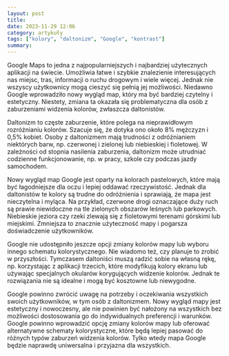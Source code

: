 ```yaml
---
layout: post
title: 
date: 2023-11-29 12:06
category: artykuły
tags: ["kolory", "daltonizm", "Google", "kontrast"]
summary: 
---
```


Google Maps to jedna z najpopularniejszych i najbardziej użytecznych aplikacji na świecie. Umożliwia łatwe i szybkie znalezienie interesujących nas miejsc, tras, informacji o ruchu drogowym i wiele więcej. Jednak nie wszyscy użytkownicy mogą cieszyć się pełnią jej możliwości. Niedawno Google wprowadziło nowy wygląd map, który ma być bardziej czytelny i estetyczny. Niestety, zmiana ta okazała się problematyczna dla osób z zaburzeniami widzenia kolorów, zwłaszcza daltonistów.

Daltonizm to częste zaburzenie, które polega na nieprawidłowym rozróżnianiu kolorów. Szacuje się, że dotyka ono około 8% mężczyzn i 0,5% kobiet. Osoby z daltonizmem mają trudności z odróżnianiem niektórych barw, np. czerwonej i zielonej lub niebieskiej i fioletowej. W zależności od stopnia nasilenia zaburzenia, daltonizm może utrudniać codzienne funkcjonowanie, np. w pracy, szkole czy podczas jazdy samochodem.

Nowy wygląd map Google jest oparty na kolorach pastelowych, które mają być łagodniejsze dla oczu i lepiej oddawać rzeczywistość. Jednak dla daltonistów te kolory są trudne do odróżnienia i sprawiają, że mapa jest nieczytelna i myląca. Na przykład, czerwone drogi oznaczające duży ruch są prawie niewidoczne na tle zielonych obszarów leśnych lub parkowych. Niebieskie jeziora czy rzeki zlewają się z fioletowymi terenami górskimi lub miejskimi. Zmniejsza to znacznie użyteczność mapy i pogarsza doświadczenie użytkowników.

Google nie udostępniło jeszcze opcji zmiany kolorów mapy lub wyboru innego schematu kolorystycznego. Nie wiadomo też, czy planuje to zrobić w przyszłości. Tymczasem daltoniści muszą radzić sobie na własną rękę, np. korzystając z aplikacji trzecich, które modyfikują kolory ekranu lub używając specjalnych okularów korygujących widzenie kolorów. Jednak te rozwiązania nie są idealne i mogą być kosztowne lub niewygodne.

Google powinno zwrócić uwagę na potrzeby i oczekiwania wszystkich swoich użytkowników, w tym osób z daltonizmem. Nowy wygląd mapy jest estetyczny i nowoczesny, ale nie powinien być nałożony na wszystkich bez możliwości dostosowania go do indywidualnych preferencji i warunków. Google powinno wprowadzić opcję zmiany kolorów mapy lub oferować alternatywne schematy kolorystyczne, które będą lepiej pasować do różnych typów zaburzeń widzenia kolorów. Tylko wtedy mapa Google będzie naprawdę uniwersalna i przyjazna dla wszystkich.